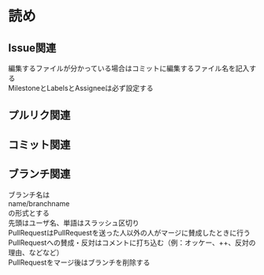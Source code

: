 # 読め  

Issue関連  
----------------------  
編集するファイルが分かっている場合はコミットに編集するファイル名を記入する  
MilestoneとLabelsとAssigneeは必ず設定する  

  
プルリク関連  
-----------------------

コミット関連  
------------------------

ブランチ関連  
--------------------------
ブランチ名は  
name/branchname  
の形式とする  
先頭はユーザ名、単語はスラッシュ区切り  
PullRequestはPullRequestを送った人以外の人がマージに賛成したときに行う  
PullRequestへの賛成・反対はコメントに打ち込む（例：オッケー、++、反対の理由、などなど）  
PullRequestをマージ後はブランチを削除する  
